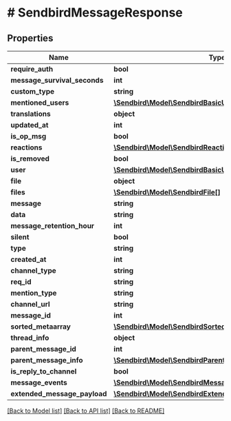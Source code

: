 # # SendbirdMessageResponse

## Properties

Name | Type | Description | Notes
------------ | ------------- | ------------- | -------------
**require_auth** | **bool** |  | [optional]
**message_survival_seconds** | **int** |  | [optional]
**custom_type** | **string** |  | [optional]
**mentioned_users** | [**\Sendbird\Model\SendbirdBasicUserInfo[]**](SendbirdBasicUserInfo.md) |  | [optional]
**translations** | **object** |  | [optional]
**updated_at** | **int** |  | [optional]
**is_op_msg** | **bool** |  | [optional]
**reactions** | [**\Sendbird\Model\SendbirdReaction[]**](SendbirdReaction.md) |  | [optional]
**is_removed** | **bool** |  | [optional]
**user** | [**\Sendbird\Model\SendbirdBasicUserInfo**](SendbirdBasicUserInfo.md) |  | [optional]
**file** | **object** |  | [optional]
**files** | [**\Sendbird\Model\SendbirdFile[]**](SendbirdFile.md) |  | [optional]
**message** | **string** |  | [optional]
**data** | **string** |  | [optional]
**message_retention_hour** | **int** |  | [optional]
**silent** | **bool** |  | [optional]
**type** | **string** |  | [optional]
**created_at** | **int** |  | [optional]
**channel_type** | **string** |  | [optional]
**req_id** | **string** |  | [optional]
**mention_type** | **string** |  | [optional]
**channel_url** | **string** |  | [optional]
**message_id** | **int** |  | [optional]
**sorted_metaarray** | [**\Sendbird\Model\SendbirdSortedMetaarrayInner[]**](SendbirdSortedMetaarrayInner.md) |  | [optional]
**thread_info** | **object** |  | [optional]
**parent_message_id** | **int** |  | [optional]
**parent_message_info** | [**\Sendbird\Model\SendbirdParentMessageInfo**](SendbirdParentMessageInfo.md) |  | [optional]
**is_reply_to_channel** | **bool** |  | [optional]
**message_events** | [**\Sendbird\Model\SendbirdMessageResponseMessageEvents**](SendbirdMessageResponseMessageEvents.md) |  | [optional]
**extended_message_payload** | [**\Sendbird\Model\SendbirdExtendedMessagePayload**](SendbirdExtendedMessagePayload.md) |  | [optional]

[[Back to Model list]](../../README.md#models) [[Back to API list]](../../README.md#endpoints) [[Back to README]](../../README.md)
